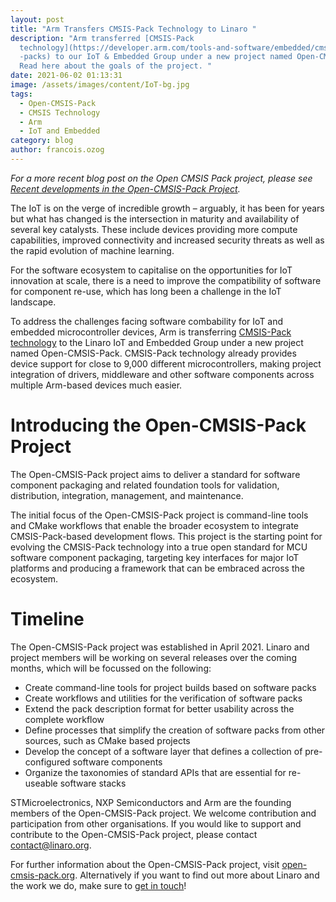 ```yaml
---
layout: post
title: "Arm Transfers CMSIS-Pack Technology to Linaro "
description: "Arm transferred [CMSIS-Pack
  technology](https://developer.arm.com/tools-and-software/embedded/cmsis/cmsis\
  -packs) to our IoT & Embedded Group under a new project named Open-CMSIS-Pack.
  Read here about the goals of the project. "
date: 2021-06-02 01:13:31
image: /assets/images/content/IoT-bg.jpg
tags:
  - Open-CMSIS-Pack
  - CMSIS Technology
  - Arm
  - IoT and Embedded
category: blog
author: francois.ozog
---
```

*For a more recent blog post on the Open CMSIS Pack project, please see [Recent developments in the Open-CMSIS-Pack Project](https://www.linaro.org/blog/recent-developments-in-the-open-cmsis-pack-project/).*

The IoT is on the verge of incredible growth – arguably, it has been for years but what has changed is the intersection in maturity and availability of several key catalysts. These include devices providing more compute capabilities, improved connectivity and increased security threats as well as the rapid evolution of machine learning. 

For the software ecosystem to capitalise on the opportunities for IoT innovation at scale, there is a need to improve the compatibility of software for component re-use, which has long been a challenge in the IoT landscape.

To address the challenges facing software combability for IoT and embedded microcontroller devices, Arm is transferring [CMSIS-Pack technology](https://developer.arm.com/tools-and-software/embedded/cmsis/cmsis-packs) to the Linaro IoT and Embedded Group under a new project named Open-CMSIS-Pack. CMSIS-Pack technology already provides device support for close to 9,000 different microcontrollers, making project integration of drivers, middleware and other software components across multiple Arm-based devices much easier. 

# Introducing the Open-CMSIS-Pack Project

The Open-CMSIS-Pack project aims to deliver a standard for software component packaging and related foundation tools for validation, distribution, integration, management, and maintenance.

The initial focus of the Open-CMSIS-Pack project is command-line tools and CMake workflows that enable the broader ecosystem to integrate CMSIS-Pack-based development flows. This project is the starting point for evolving the CMSIS-Pack technology into a true open standard for MCU software component packaging, targeting key interfaces for major IoT platforms and producing a framework that can be embraced across the ecosystem.

# Timeline

The Open-CMSIS-Pack project was established in April 2021. Linaro and project members will be working on several releases over the coming months, which will be focussed on the following:

* Create command-line tools for project builds based on software packs
* Create workflows and utilities for the verification of software packs
* Extend the pack description format for better usability across the complete workflow
* Define processes that simplify the creation of software packs from other sources, such as CMake based projects
* Develop the concept of a software layer that defines a collection of pre-configured software components
* Organize the taxonomies of standard APIs that are essential for re-useable software stacks

STMicroelectronics, NXP Semiconductors and Arm are the founding members of the Open-CMSIS-Pack project. We welcome contribution and participation from other organisations. If you would like to support and contribute to the Open-CMSIS-Pack project, please contact contact@linaro.org.

For further information about the Open-CMSIS-Pack project, visit [open-cmsis-pack.org](https://www.open-cmsis-pack.org/). Alternatively if you want to find out more about Linaro and the work we do, make sure to [get in touch](https://www.linaro.org/contact/)!
